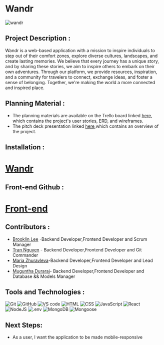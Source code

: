 # Wandr
![wandr](assets/screenshot.png)
## Project Description :
Wandr is a web-based application with a mission to inspire individuals to step out of their comfort zones, explore diverse cultures, landscapes, and create lasting memories. We believe that every journey has a unique story, and by sharing these stories, we aim to inspire others to embark on their own adventures. Through our platform, we provide resources, inspiration, and a community for travelers to connect, exchange ideas, and foster a sense of belonging. Together, we're making the world a more connected and inspired place.
## Planning Material :
- The planning materials are available on the Trello board linked [here](https://trello.com/b/CDqA4iHA/wandr), which contains the project's user stories, ERD, and wireframes.
- The pitch deck presentation linked [here](https://docs.google.com/presentation/d/1v9gJaIW6j3fMonw-iO7IPHQF37m5UycFPOrgsdDR-lY/edit?usp=sharing),which contains an overview of the project.
## Installation : 
# [Wandr](https://wandr-sei.netlify.app)
## Front-end Github :
# [Front-end](https://github.com/kalyntn97/wandr-front-end)
## Contributors :
- [Brooklin Lee](https://github.com/brooklinlee) -Backend Developer,Frontend Developer and Scrum Manager
- [Tran Nguyen](https://github.com/kalyntn97) - Backend Developer,Frontend Developer and Git Commander
- [Maria Zhuravleva](https://github.com/maria-zhuravleva)-Backend Developer,Frontend Developer and Lead Design
- [Muguntha Duraraj](https://github.com/Muguntha96)- Backend Developer,Frontend Developer and Database && Models Manager

## Tools and Technologies :
![Git](https://img.shields.io/badge/Git-F05032.svg?style=for-the-badge&logo=Git&logoColor=white)
![GitHub](https://img.shields.io/badge/GitHub-181717.svg?style=for-the-badge&logo=GitHub&logoColor=white)
![VS code](https://img.shields.io/badge/Visual%20Studio%20Code-007ACC.svg?style=for-the-badge&logo=Visual-Studio-Code&logoColor=white)
![HTML](https://img.shields.io/badge/HTML5-E34F26.svg?style=for-the-badge&logo=HTML5&logoColor=white)
![CSS](https://img.shields.io/badge/CSS3-1572B6.svg?style=for-the-badge&logo=CSS3&logoColor=white)
![JavaScript](https://img.shields.io/badge/JavaScript-F7DF1E.svg?style=for-the-badge&logo=JavaScript&logoColor=black)
![React](https://img.shields.io/badge/React-61DAFB.svg?style=for-the-badge&logo=React&logoColor=black)
![NodeJS](https://img.shields.io/badge/Node.js-339933.svg?style=for-the-badge&logo=nodedotjs&logoColor=white)
![.env](https://img.shields.io/badge/.ENV-ECD53F.svg?style=for-the-badge&logo=dotenv&logoColor=black)
![MongoDB](https://img.shields.io/badge/MongoDB-47A248.svg?style=for-the-badge&logo=MongoDB&logoColor=white)
![Mongoose](https://img.shields.io/badge/Mongoose-880000.svg?style=for-the-badge&logo=Mongoose&logoColor=white)

## Next Steps:
- As a user, I want the application to be made mobile-responsive